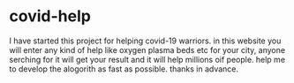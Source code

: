 # covid-help
I have started this project for helping covid-19 warriors. 
in this website you will enter any kind of help like oxygen plasma beds etc for your city,
anyone serching for it will get your result and it will help millions oif people.
help me to develop the alogorith as fast as possible.
thanks in advance.
